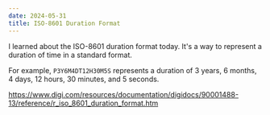 ```yaml
---
date: 2024-05-31
title: ISO-8601 Duration Format
---
```


I learned about the ISO-8601 duration format today.
It's a way to represent a duration of time in a standard format.

For example, `P3Y6M4DT12H30M5S` represents a duration of 3 years, 6 months, 4 days, 12 hours, 30 minutes, and 5 seconds.

https://www.digi.com/resources/documentation/digidocs/90001488-13/reference/r_iso_8601_duration_format.htm

